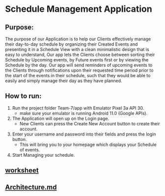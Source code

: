 # Schedule Management Application
## Purpose:
The purpose of our Application is to help our Clients effectively manage their day-to-day schedule by organizing their Created Events and presenting it in a Schedule View with a clean minimalistic design that is easy to understand, Our app lets the Clients choose between sorting their Schedule by Upcoming events, by Future events first or by viewing the Schedule by the day. Our app will send reminders of upcoming events to the Clients through notifications upon their requested time period prior to the start of the events in their schedule, such that they would be able to easily and simply manage their day as they have planned.


## How to run:
1. Run the project folder Team-7/app with Emulator Pixel 3a API 30.
    - make sure your emulator is running Android 11.0 (Google APIs).
2. The Application will open up on the Login page.
    - New Clients can press the Create New Account button to create their account.
3. Enter your username and password into their fields and press the login button.
    - This will bring you to your homepage which displays your Schedule of events.
4. Start Managing your schedule.

## [worksheet](i1_worksheet.md)

## [Architecture.md](ARCHITECTURE.md)
